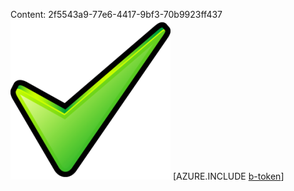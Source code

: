 Content: 2f5543a9-77e6-4417-9bf3-70b9923ff437![image](6b5d8584-c6e0-4442-a7cd-9a4d50e6be9a.png)
[AZURE.INCLUDE [b-token](336a75d1-034f-402b-a1ad-3bc9f6767e50.md)]
